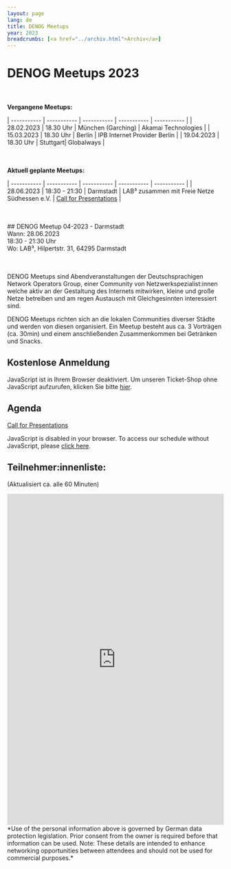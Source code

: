 ```yaml
---
layout: page
lang: de
title: DENOG Meetups
year: 2023
breadcrumbs: [<a href="../archiv.html">Archiv</a>]
---
```


# DENOG Meetups 2023
<br><br>
<b>Vergangene Meetups:</b>

| ----------- | ----------- | ----------- | ----------- | ----------- |
| 28.02.2023 | 18.30 Uhr | München (Garching) | Akamai Technologies |
| 15.03.2023 | 18.30 Uhr | Berlin | IPB Internet Provider Berlin |
| 19.04.2023 | 18.30 Uhr | Stuttgart| Globalways |

<br><br>
<b>Aktuell geplante Meetups:</b>

| ----------- | ----------- | ----------- | ----------- | ----------- |
| 28.06.2023 | 18:30 - 21:30 | Darmstadt | LAB³ zusammen mit Freie Netze Südhessen e.V. | [Call for Presentations](https://pretalx.com/denog-meetup-2023-04/cfp) |

<br>
<br>
## DENOG Meetup 04-2023 - Darmstadt<br>
Wann: 28.06.2023<br>
18:30 - 21:30 Uhr<br>
Wo: LAB³, Hilpertstr. 31, 64295 Darmstadt<br>
<br>
<br>

DENOG Meetups sind Abendveranstaltungen der Deutschsprachigen Network Operators Group, einer Community von Netzwerkspezialist:innen welche aktiv an der Gestaltung des Internets mitwirken, kleine und große Netze betreiben und am regen Austausch mit Gleichgesinnten interessiert sind.

DENOG Meetups richten sich an die lokalen Communities diverser Städte und werden von diesen organisiert. Ein Meetup besteht aus ca. 3 Vorträgen (ca. 30min) und einem anschließenden Zusammenkommen bei Getränken und Snacks. 

## Kostenlose Anmeldung

<pretix-widget event="https://pretix.eu/denog/denogmeetup23-04/"></pretix-widget>
<noscript>
   <div class="pretix-widget">
        <div class="pretix-widget-info-message">
            JavaScript ist in Ihrem Browser deaktiviert. Um unseren Ticket-Shop ohne JavaScript aufzurufen, klicken Sie bitte <a target="_blank" rel="noopener" href="https://pretix.eu/denog/denogmeetup23-04/">hier</a>.
        </div>
    </div>
</noscript>

## Agenda

[Call for Presentations](https://pretalx.com/denog-meetup-2023-04/cfp)

<pretalx-schedule event-url="https://pretalx.com/denog-meetup-2023-04/" locale="de" format="grid" style="--pretalx-clr-primary: #3aa57c"></pretalx-schedule>
<noscript>
   <div class="pretalx-widget">
        <div class="pretalx-widget-info-message">
            JavaScript is disabled in your browser. To access our schedule without JavaScript,
            please <a target="_blank" href="https://pretalx.com/denog-meetup-2023-04/schedule/">click here</a>.
        </div>
    </div>
</noscript>

## Teilnehmer:innenliste:
(Aktualisiert ca. alle 60 Minuten)<br>
<iframe src="https://www.denog.de/pretix-attendeelist/meetup2023_04/" width="100%" height="768" frameborder="0" scrolling="yes" marginheight="0" marginwidth="0" name="Attendeelist" title="DENOG Meetup 2023-04 Attendees">
</iframe>
<br>
*Use of the personal information above is governed by German data protection legislation. Prior consent from the owner is required before that information can be used. Note: These details are intended to enhance networking opportunities between attendees and should not be used for commercial purposes.*

